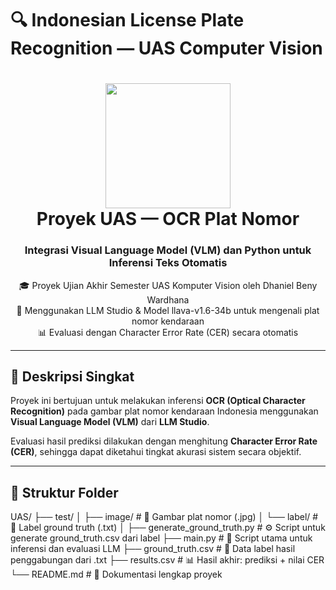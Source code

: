 # 🔍 Indonesian License Plate Recognition — UAS Computer Vision

<h1 align="center">
  <img src="assets/license_plate_ocr.png" width="200"/><br>
  Proyek UAS — OCR Plat Nomor 
</h1>

<h3 align="center">Integrasi Visual Language Model (VLM) dan Python untuk Inferensi Teks Otomatis</h3>

<p align="center">
  🎓 Proyek Ujian Akhir Semester UAS Komputer Vision oleh Dhaniel Beny Wardhana <br>
  🤖 Menggunakan LLM Studio & Model llava-v1.6-34b untuk mengenali plat nomor kendaraan <br>
  📊 Evaluasi dengan Character Error Rate (CER) secara otomatis
</p>

---

## 🧠 Deskripsi Singkat

Proyek ini bertujuan untuk melakukan inferensi **OCR (Optical Character Recognition)** pada gambar plat nomor kendaraan Indonesia menggunakan **Visual Language Model (VLM)** dari **LLM Studio**.

Evaluasi hasil prediksi dilakukan dengan menghitung **Character Error Rate (CER)**, sehingga dapat diketahui tingkat akurasi sistem secara objektif.

---

## 📁 Struktur Folder
UAS/
├── test/
│ ├── image/ # 📸 Gambar plat nomor (.jpg)
│ └── label/ # 📝 Label ground truth (.txt)
│
├── generate_ground_truth.py # ⚙️ Script untuk generate ground_truth.csv dari label
├── main.py # 🚀 Script utama untuk inferensi dan evaluasi LLM
├── ground_truth.csv # 📄 Data label hasil penggabungan dari .txt
├── results.csv # 📊 Hasil akhir: prediksi + nilai CER
└── README.md # 📘 Dokumentasi lengkap proyek

